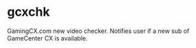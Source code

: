 gcxchk
======

GamingCX.com new video checker. Notifies user if a new sub of GameCenter CX is available.
